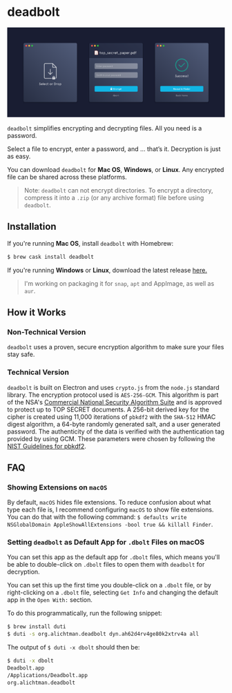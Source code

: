 # deadbolt

<img src="img/deadbolt-header.png" />

`deadbolt` simplifies encrypting and decrypting files. All you need is a password. 

Select a file to encrypt, enter a password, and … that’s it. Decryption is just as easy.

You can download `deadbolt` for **Mac OS**, **Windows**, or **Linux**. Any encrypted file can be shared across these platforms.

> Note: `deadbolt` can not encrypt directories. To encrypt a directory, compress it into a `.zip` (or any archive format) file before using `deadbolt`.

## Installation

If you're running **Mac OS**, install `deadbolt` with Homebrew:

```bash
$ brew cask install deadbolt
```

If you're running **Windows** or **Linux**, download the latest release [here.](https://github.com/alichtman/deadbolt/releases)

> I'm working on packaging it for `snap`, `apt` and AppImage, as well as `aur`. 

## How it Works

### Non-Technical Version

`deadbolt` uses a proven, secure encryption algorithm to make sure your files stay safe.

### Technical Version

`deadbolt` is built on Electron and uses `crypto.js` from the `node.js` standard library. The encryption protocol used is `AES-256-GCM`. This algorithm is part of the NSA's [Commercial National Security Algorithm Suite](https://apps.nsa.gov/iaarchive/programs/iad-initiatives/cnsa-suite.cfm) and is approved to protect up to TOP SECRET documents. A 256-bit derived key for the cipher is created using 11,000 iterations of `pbkdf2` with the `SHA-512` HMAC digest algorithm, a 64-byte randomly generated salt, and a user generated password. The authenticity of the data is verified with the authentication tag provided by using GCM. These parameters were chosen by following the [NIST Guidelines for pbkdf2](https://nvlpubs.nist.gov/nistpubs/Legacy/SP/nistspecialpublication800-132.pdf).

## FAQ

### Showing Extensions on `macOS`

By default, `macOS` hides file extensions. To reduce confusion about what type each file is, I recommend configuring `macOS` to show file extensions. You can do that with the following command: `$ defaults write NSGlobalDomain AppleShowAllExtensions -bool true && killall Finder`.

### Setting `deadbolt` as Default App for `.dbolt` Files on macOS

You can set this app as the default app for `.dbolt` files, which means you'll be able to double-click on `.dbolt` files to open them with `deadbolt` for decryption.

You can set this up the first time you double-click on a `.dbolt` file, or by right-clicking on a `.dbolt` file, selecting `Get Info` and changing the default app in the `Open With:` section.

To do this programmatically, run the following snippet:

```bash
$ brew install duti
$ duti -s org.alichtman.deadbolt dyn.ah62d4rv4ge80k2xtrv4a all
```

The output of `$ duti -x dbolt` should then be:

```bash
$ duti -x dbolt
Deadbolt.app
/Applications/Deadbolt.app
org.alichtman.deadbolt
```

